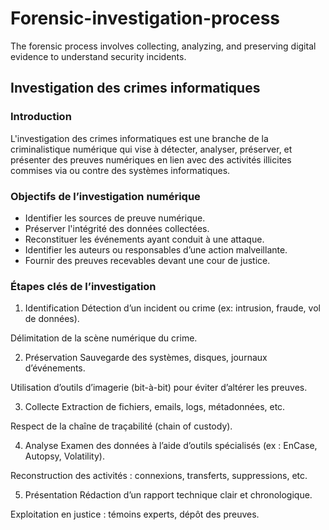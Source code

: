 # Forensic-investigation-process
The forensic process involves collecting, analyzing, and preserving digital evidence to understand security incidents.
## Investigation des crimes informatiques

### Introduction
L'investigation des crimes informatiques est une branche de la criminalistique numérique qui vise à détecter, analyser, préserver, et présenter des preuves numériques en lien avec des activités illicites commises via ou contre des systèmes informatiques.

### Objectifs de l’investigation numérique
* Identifier les sources de preuve numérique.
* Préserver l'intégrité des données collectées.
* Reconstituer les événements ayant conduit à une attaque.
* Identifier les auteurs ou responsables d’une action malveillante.
* Fournir des preuves recevables devant une cour de justice.

### Étapes clés de l’investigation
1. Identification
Détection d’un incident ou crime (ex: intrusion, fraude, vol de données).

Délimitation de la scène numérique du crime.

2. Préservation
Sauvegarde des systèmes, disques, journaux d’événements.

Utilisation d’outils d’imagerie (bit-à-bit) pour éviter d’altérer les preuves.

3. Collecte
Extraction de fichiers, emails, logs, métadonnées, etc.

Respect de la chaîne de traçabilité (chain of custody).

4. Analyse
Examen des données à l’aide d’outils spécialisés (ex : EnCase, Autopsy, Volatility).

Reconstruction des activités : connexions, transferts, suppressions, etc.

5. Présentation
Rédaction d’un rapport technique clair et chronologique.

Exploitation en justice : témoins experts, dépôt des preuves.

